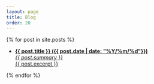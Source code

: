 ```yaml
---
layout: page
title: Blog
order: 20
---
```


{% for post in site.posts %}
<ul>
<li class="style{{ forloop.index | plus:1 }}">
<a href="{{ post.url | prepend:site.baseurl | prepend:site.url }}">
<strong>{{ post.title }} ({{ post.date | date: "%Y/%m/%d"}})</strong><br/>
<em>{{ post.summary }}</em>
<br/>{{ post.excerpt }}
</a>
</li>
</ul>
{% endfor %}

